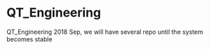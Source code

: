 # QT_Engineering
QT_Engineering 2018 Sep, we will have several repo until the system becomes stable 
